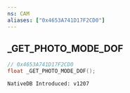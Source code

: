 ```yaml
---
ns: CAM
aliases: ["0x4653A741D17F2CD0"]
---
```

## _GET_PHOTO_MODE_DOF

```c
// 0x4653A741D17F2CD0
float _GET_PHOTO_MODE_DOF();
```

```
NativeDB Introduced: v1207
```


